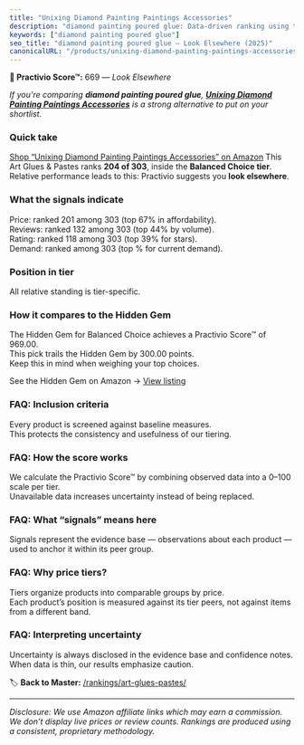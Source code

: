 ```yaml
---
title: "Unixing Diamond Painting Paintings Accessories"
description: "diamond painting poured glue: Data-driven ranking using the Practivio Score™. Positioned by quality, value, demand, findability, momentum."
keywords: ["diamond painting poured glue"]
seo_title: "diamond painting poured glue — Look Elsewhere (2025)"
canonicalURL: "/products/unixing-diamond-painting-paintings-accessories-B0B63Q7GBZ/"
---
```


**🚫 Practivio Score™:** 669 — _Look Elsewhere_


*If you're comparing **diamond painting poured glue**, **[Unixing Diamond Painting Paintings Accessories](https://www.amazon.com/dp/B0B63Q7GBZ?tag=practivio-20)** is a strong alternative to put on your shortlist.*
### Quick take
[Shop “Unixing Diamond Painting Paintings Accessories” on Amazon](https://www.amazon.com/dp/B0B63Q7GBZ?tag=practivio-20)
This Art Glues & Pastes ranks **204 of 303**, inside the **Balanced Choice tier**.  
Relative performance leads to this: Practivio suggests you **look elsewhere**.

### What the signals indicate
Price: ranked 201 among 303 (top 67% in affordability).  
Reviews: ranked 132 among 303 (top 44% by volume).  
Rating: ranked 118 among 303 (top 39% for stars).  
Demand: ranked  among 303 (top % for current demand).

### Position in tier
All relative standing is tier-specific.

### How it compares to the Hidden Gem
The Hidden Gem for Balanced Choice achieves a Practivio Score™ of 969.00.  
This pick trails the Hidden Gem by 300.00 points.  
Keep this in mind when weighing your top choices.  

See the Hidden Gem on Amazon → [View listing](https://www.amazon.com/dp/B0013CDGT6?tag=practivio-20)

### FAQ: Inclusion criteria
Every product is screened against baseline measures.  
This protects the consistency and usefulness of our tiering.

### FAQ: How the score works
We calculate the Practivio Score™ by combining observed data into a 0–100 scale per tier.  
Unavailable data increases uncertainty instead of being replaced.

### FAQ: What “signals” means here
Signals represent the evidence base — observations about each product — used to anchor it within its peer group.

### FAQ: Why price tiers?
Tiers organize products into comparable groups by price.  
Each product’s position is measured against its tier peers, not against items from a different band.

### FAQ: Interpreting uncertainty
Uncertainty is always disclosed in the evidence base and confidence notes.  
When data is thin, our results emphasize caution.


🏷️ **Back to Master:** [/rankings/art-glues-pastes/](/rankings/art-glues-pastes/)

---
_Disclosure: We use Amazon affiliate links which may earn a commission. We don’t display live prices or review counts. Rankings are produced using a consistent, proprietary methodology._
